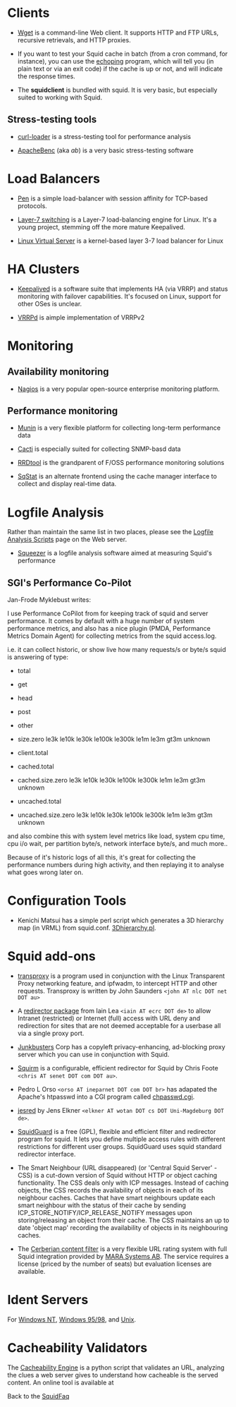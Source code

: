 # Clients

  - [Wget](ftp://gnjilux.cc.fer.hr/pub/unix/util/wget/) is a
    command-line Web client. It supports HTTP and FTP URLs, recursive
    retrievals, and HTTP proxies.

  - If you want to test your Squid cache in batch (from a cron command,
    for instance), you can use the
    [echoping](ftp://ftp.internatif.org/pub/unix/echoping/) program,
    which will tell you (in plain text or via an exit code) if the cache
    is up or not, and will indicate the response times.

  - The **squidclient** is bundled with squid. It is very basic, but
    especially suited to working with Squid.

## Stress-testing tools

  - [curl-loader](http://sourceforge.net/projects/curl-loader) is a
    stress-testing tool for performance analysis

  - [ApacheBenc](http://httpd.apache.org/docs/2.0/programs/ab.html) (aka
    *ab*) is a very basic stress-testing software

# Load Balancers

  - [Pen](http://siag.nu/pen/) is a simple load-balancer with session
    affinity for TCP-based protocols.

  - [Layer-7 switching](http://www.linux-l7sw.org/) is a Layer-7
    load-balancing engine for Linux. It's a young project, stemming off
    the more mature Keepalived.

  - [Linux Virtual Server](http://www.linuxvirtualserver.org/) is a
    kernel-based layer 3-7 load balancer for Linux

# HA Clusters

  - [Keepalived](http://www.keepalived.org/) is a software suite that
    implements HA (via VRRP) and status monitoring with failover
    capabilities. It's focused on Linux, support for other OSes is
    unclear.

  - [VRRPd](http://off.net/~jme/vrrpd/) is aimple implementation of
    VRRPv2

# Monitoring

## Availability monitoring

  - [Nagios](http://www.nagios.org/) is a very popular open-source
    enterprise monitoring platform.

## Performance monitoring

  - [Munin](http://munin.projects.linpro.no/) is a very flexible
    platform for collecting long-term performance data

  - [Cacti](http://www.cacti.net/) is especially suited for collecting
    SNMP-basd data

  - [RRDtool](http://oss.oetiker.ch/rrdtool) is the grandparent of F/OSS
    performance monitoring solutions

  - [SqStat](http://samm.kiev.ua/sqstat/) is an alternate frontend using
    the cache manager interface to collect and display real-time data.

# Logfile Analysis

Rather than maintain the same list in two places, please see the
[Logfile Analysis Scripts](http://www.squid-cache.org/Scripts/) page on
the Web server.

  - [Squeezer](http://sourceforge.net/projects/squidoptimizer/) is a
    logfile analysis software aimed at measuring Squid's performance

## SGI's Performance Co-Pilot

Jan-Frode Myklebust writes:

I use Performance CoPilot from [](http://oss.sgi.com/projects/pcp/) for
keeping track of squid and server performance. It comes by default with
a huge number of system performance metrics, and also has a nice plugin
(PMDA, Performance Metrics Domain Agent) for collecting metrics from the
squid access.log.

i.e. it can collect historic, or show live how many requests/s or byte/s
squid is answering of type:

  - total

  - get

  - head

  - post

  - other

  - size.zero le3k le10k le30k le100k le300k le1m le3m gt3m unknown

  - client.total

  - cached.total

  - cached.size.zero le3k le10k le30k le100k le300k le1m le3m gt3m
    unknown

  - uncached.total

  - uncached.size.zero le3k le10k le30k le100k le300k le1m le3m gt3m
    unknown

and also combine this with system level metrics like load, system cpu
time, cpu i/o wait, per partition byte/s, network interface byte/s, and
much more..

Because of it's historic logs of all this, it's great for collecting the
performance numbers during high activity, and then replaying it to
analyse what goes wrong later on.

# Configuration Tools

  - Kenichi Matsui has a simple perl script which generates a 3D
    hierarchy map (in VRML) from squid.conf.
    [3Dhierarchy.pl](ftp://ftp.nemoto.ecei.tohoku.ac.jp/pub/Net/WWW/VRML/converter/3Dhierarchy.pl).

# Squid add-ons

  - [transproxy](http://www.transproxy.nlc.net.au/) is a program used in
    conjunction with the Linux Transparent Proxy networking feature, and
    ipfwadm, to intercept HTTP and other requests. Transproxy is written
    by John Saunders `<john AT nlc DOT net DOT au>`

  - A [redirector
    package](ftp://ftp.sbs.de/pub/www/cache/redirector/redirector.tar.gz)
    from Iain Lea `<iain AT ecrc DOT de>` to allow Intranet (restricted)
    or Internet (full) access with URL deny and redirection for sites
    that are not deemed acceptable for a userbase all via a single proxy
    port.

  - [Junkbusters](http://internet.junkbuster.com) Corp has a copyleft
    privacy-enhancing, ad-blocking proxy server which you can use in
    conjunction with Squid.

  - [Squirm](http://squirm.foote.com.au/) is a configurable, efficient
    redirector for Squid by Chris Foote `<chris AT senet DOT com DOT
    au>`.

  - Pedro L Orso `<orso AT ineparnet DOT com DOT br>` has adapated the
    Apache's htpasswd into a CGI program called
    [chpasswd.cgi](http://web.onda.com.br/orso/chpasswd.html).

  - [jesred](http://ivs.cs.uni-magdeburg.de/~elkner/webtools/jesred/) by
    Jens Elkner `<elkner AT wotan DOT cs DOT Uni-Magdeburg DOT de>`.

  - [SquidGuard](http://www.squidguard.org/) is a free (GPL), flexible
    and efficient filter and redirector program for squid. It lets you
    define multiple access rules with different restrictions for
    different user groups. SquidGuard uses squid standard redirector
    interface.

  - The Smart Neighbour (URL disappeared) (or 'Central Squid Server' -
    CSS) is a cut-down version of Squid without HTTP or object caching
    functionality. The CSS deals only with ICP messages. Instead of
    caching objects, the CSS records the availability of objects in each
    of its neighbour caches. Caches that have smart neighbours update
    each smart neighbour with the status of their cache by sending
    ICP\_STORE\_NOTIFY/ICP\_RELEASE\_NOTIFY messages upon
    storing/releasing an object from their cache. The CSS maintains an
    up to date 'object map' recording the availability of objects in its
    neighbouring caches.

  - The [Cerberian content
    filter](http://www.marasystems.com/?section=cerberian) is a very
    flexible URL rating system with full Squid integration provided by
    [MARA Systems AB](http://marasystems.com/download/cerberian). The
    service requires a license (priced by the number of seats) but
    evaluation licenses are available.

# Ident Servers

For [Windows NT](http://ftp.tdcnorge.no/pub/windows/Identd/),
[Windows 95/98](http://identd.sourceforge.net/), and
[Unix](http://www2.lysator.liu.se/~pen/pidentd/).

# Cacheability Validators

The [Cacheability Engine](http://www.mnot.net/cacheability/) is a python
script that validates an URL, analyzing the clues a web server gives to
understand how cacheable is the served content. An online tool is
available at [](http://www.ircache.net/cgi-bin/cacheability.py)

Back to the
[SquidFaq](https://wiki.squid-cache.org/action/show/SquidFaq/RelatedSoftware/SquidFaq#)
